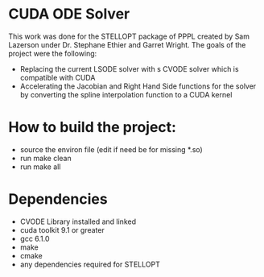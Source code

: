 # CUDA ODE Solver
This work was done for the STELLOPT package of PPPL created by Sam Lazerson under Dr. Stephane Ethier and Garret Wright. The goals of the project were the following:
- Replacing the current LSODE solver with s CVODE solver which is compatible with CUDA
- Accelerating the Jacobian and Right Hand Side functions for the solver by converting the spline interpolation function to a CUDA kernel

# How to build the project:
- source the environ file (edit if need be for missing *.so)
- run make clean
- run make all

# Dependencies
- CVODE Library installed and linked
- cuda toolkit 9.1 or greater
- gcc 6.1.0
- make
- cmake
- any dependencies required for STELLOPT

